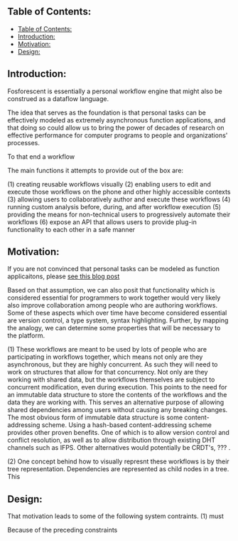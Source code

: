 Table of Contents:
---
- [Table of Contents:](#table-of-contents)
- [Introduction:](#introduction)
- [Motivation:](#motivation)
- [Design:](#design)


## Introduction: 

Fosforescent is essentially a personal workflow engine that might also be construed as a dataflow language.

The idea that serves as the foundation is that personal tasks can be effectively modeled as extremely asynchronous function applications, and that doing so could allow us to bring the power of decades of research on effective performance for computer programs to people and organizations' processes.

To that end a workflow

The main functions it attempts to provide out of the box are:

(1) creating reusable workflows visually
(2) enabling users to edit and execute those workflows on the phone and other highly accessible contexts
(3) allowing users to collaboratively author and execute these workflows
(4) running custom analysis before, during, and after workflow execution
(5) providing the means for non-technical users to progressively automate their workflows
(6) expose an API that allows users to provide plug-in functionality to each other in a safe manner

## Motivation:

If you are not convinced that personal tasks can be modeled as function applicaitons, please [see this blog post](http://fillinlater)

Based on that assumption, we can also posit that functionality which is considered essential for programmers to work together would very likely also improve collaboration among people who are authoring workflows. Some of these aspects which over time have become considered essential are version control, a type system, syntax highlighting.  Further, by  mapping the analogy, we can determine some properties that will be necessary to the platform.

(1) These workflows are meant to be used by lots of people who are participating in workflows together, which means not only are they asynchronous, but they are highly concurrent.  As such they will need to work on structures that allow for that concurrency.  Not only are they working with shared data, but the workflows themselves are subject to concurrent modification, even during execution.  This points to the need for an immutable data structure to store the contents of the workflows and the data they are working with. This serves an alternative purpose of allowing shared dependencies among users without causing any breaking changes. The most obvious form of immutable data structure is some content-addressing scheme.  Using a hash-based content-addressing scheme provides other proven benefits.  One of which is to allow version control and conflict resolution, as well as to allow distribution through existing DHT channels such as IFPS.  Other alternatives would potentially be CRDT's, ??? .

(2) One concept behind how to visually represnt these workflows is by their tree representation.  Dependencies are represented as child nodes in a tree.  This


## Design:

That motivation leads to some of the following system contraints.  (1) must 


Because of the preceding constraints
